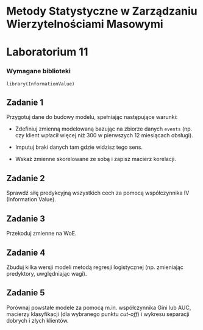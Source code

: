 
# Metody Statystyczne w Zarządzaniu Wierzytelnościami Masowymi
# Laboratorium 11



### Wymagane biblioteki 

```
library(InformationValue)
```

## Zadanie 1

Przygotuj dane do budowy modelu, spełniając następujące warunki:

* Zdefiniuj zmienną modelowaną bazując na zbiorze danych `events` (np. czy klient wpłacił więcej niż 300 w pierwszych
12 miesiącach obsługi).

* Imputuj braki danych tam gdzie widzisz tego sens.

* Wskaż zmienne skorelowane ze sobą i zapisz macierz korelacji.

## Zadanie 2

Sprawdź siłę predykcyjną wszystkich cech za pomocą współczynnika IV (Information Value).

## Zadanie 3

Przekoduj zmienne na WoE.

## Zadanie 4

Zbuduj kilka wersji modeli metodą regresji logistycznej (np. zmieniając predyktory, uwględniając wagi).

## Zadanie 5

Porównaj powstałe modele za pomocą m.in. współczynnika Gini lub AUC, macierzy klasyfikacji (dla wybranego punktu *cut-off*) i wykresu separacji dobrych i złych klientów.
